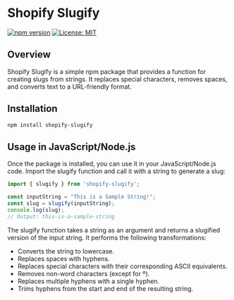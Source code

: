 # Shopify Slugify

[![npm version](https://badge.fury.io/js/shopify-slugify.svg)](https://www.npmjs.com/package/shopify-slugify)
[![License: MIT](https://img.shields.io/badge/License-MIT-yellow.svg)](https://opensource.org/licenses/MIT)

## Overview

Shopify Slugify is a simple npm package that provides a function for creating slugs from strings. It replaces special characters, removes spaces, and converts text to a URL-friendly format.

## Installation

```bash
npm install shopify-slugify
```

## Usage in JavaScript/Node.js
Once the package is installed, you can use it in your JavaScript/Node.js code. Import the slugify function and call it with a string to generate a slug:
```js
import { slugify } from 'shopify-slugify';

const inputString = "This is a Sample String!";
const slug = slugify(inputString);
console.log(slug);
// Output: this-is-a-sample-string
```


The slugify function takes a string as an argument and returns a slugified version of the input string. It performs the following transformations:

- Converts the string to lowercase.
- Replaces spaces with hyphens.
- Replaces special characters with their corresponding ASCII equivalents.
- Removes non-word characters (except for º).
- Replaces multiple hyphens with a single hyphen.
- Trims hyphens from the start and end of the resulting string.
